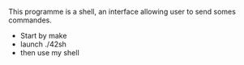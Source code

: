 This programme is a shell, an interface allowing user to send somes commandes.

* Start by make
* launch ./42sh
* then use my shell
